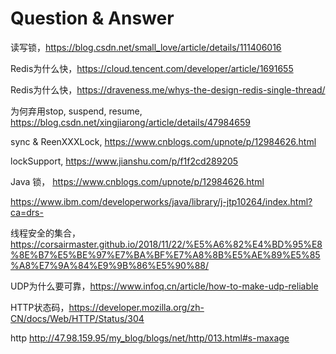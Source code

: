 # Question & Answer

读写锁，https://blog.csdn.net/small_love/article/details/111406016

Redis为什么快，https://cloud.tencent.com/developer/article/1691655

Redis为什么快，https://draveness.me/whys-the-design-redis-single-thread/

为何弃用stop, suspend, resume, https://blog.csdn.net/xingjiarong/article/details/47984659

sync & ReenXXXLock, https://www.cnblogs.com/upnote/p/12984626.html

lockSupport, https://www.jianshu.com/p/f1f2cd289205

Java 锁， https://www.cnblogs.com/upnote/p/12984626.html

https://www.ibm.com/developerworks/java/library/j-jtp10264/index.html?ca=drs-

线程安全的集合， https://corsairmaster.github.io/2018/11/22/%E5%A6%82%E4%BD%95%E8%8E%B7%E5%BE%97%E7%BA%BF%E7%A8%8B%E5%AE%89%E5%85%A8%E7%9A%84%E9%9B%86%E5%90%88/

UDP为什么要可靠，https://www.infoq.cn/article/how-to-make-udp-reliable

HTTP状态码，https://developer.mozilla.org/zh-CN/docs/Web/HTTP/Status/304

http http://47.98.159.95/my_blog/blogs/net/http/013.html#s-maxage
